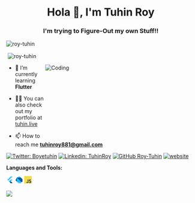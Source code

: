 <h1 align="center">Hola 👋, I'm Tuhin Roy</h1>
<h3 align="center">I'm trying to Figure-Out my own Stuff!!</h3>

<p align="left"> <img src="https://komarev.com/ghpvc/?username=roy-tuhin&label=Profile%20views&color=0e75b6&style=flat" alt="roy-tuhin" /> </p>

<p>&nbsp;<img align="center" src="https://github-readme-stats.vercel.app/api?username=roy-tuhin&show_icons=true&locale=en"alt="roy-tuhin" /></p>

<img align="right" alt="Coding" height="200" width="400" src="https://static.collectui.com/shots/3773756/working-from-home-large">

- 🌱 I’m currently learning **Flutter**

- 👨‍💻 You can also check out my portfolio at [tuhin.live](tuhin.live)

- 📫 How to reach me **tuhinroy881@gmail.com**



[![Twitter: Boyetuhin](https://img.shields.io/twitter/follow/Boyetuhin?style=social)](https://twitter.com/Boyetuhin)
[![Linkedin: TuhinRoy](https://img.shields.io/badge/-TuhinRoy-blue?style=flat-square&logo=Linkedin&logoColor=white&link=https://www.linkedin.com/in/tuhin-roy-17th/)](https://www.linkedin.com/in/tuhin-roy-17th/)
[![GitHub Roy-Tuhin](https://img.shields.io/github/followers/Roy-Tuhin?label=follow&style=social)](https://github.com/Roy-Tuhin)
[![website](https://img.shields.io/badge/PortfolioWebsite-tuhin.live-2648ff?style=flat-square&logo=google-chrome)](https://tuhin.live/)



**Languages and Tools:**  

<code><img height="20" src="https://raw.githubusercontent.com/github/explore/80688e429a7d4ef2fca1e82350fe8e3517d3494d/topics/flutter/flutter.png"></code>
<code><img height="20" src="https://raw.githubusercontent.com/github/explore/80688e429a7d4ef2fca1e82350fe8e3517d3494d/topics/dart/dart.png"></code>
<code><img height="20" src="https://raw.githubusercontent.com/github/explore/80688e429a7d4ef2fca1e82350fe8e3517d3494d/topics/javascript/javascript.png"></code>


<a href="https://github.com/Roy-Tuhin">
  <img align="center" src="https://github-readme-stats.vercel.app/api/top-langs/?username=Roy-Tuhin&theme=light&hide_langs_below=1" />
</a>
